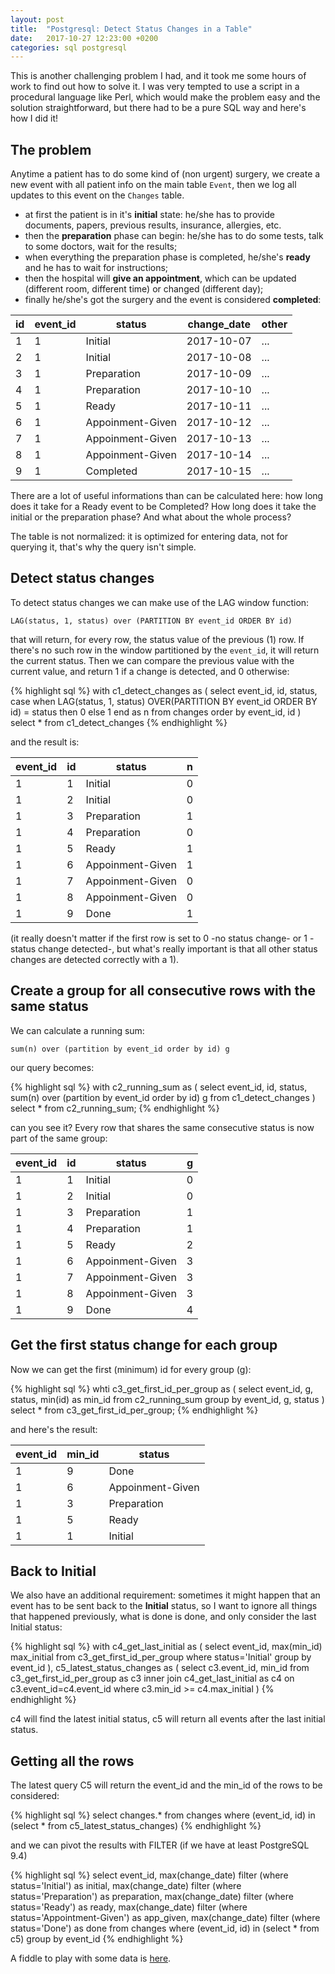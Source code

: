```yaml
---
layout: post
title:  "Postgresql: Detect Status Changes in a Table"
date:   2017-10-27 12:23:00 +0200
categories: sql postgresql
---
```

This is another challenging problem I had, and it took me some hours of work to find out how to solve it.
I was very tempted to use a script in a procedural language like Perl, which would make the problem easy and
the solution straightforward, but there had to be a pure SQL way and here's how I did it!

## The problem

Anytime a patient has to do some kind of (non urgent) surgery, we create a new event with all patient info on the main table 
`Event`, then we log all updates to this event on the `Changes` table.

- at first the patient is in it's **initial** state: he/she has to provide documents, papers, previous results, insurance, allergies, etc.
- then the **preparation** phase can begin: he/she has to do some tests, talk to some doctors, wait for the results;
- when everything the preparation phase is completed, he/she's **ready** and he has to wait for instructions;
- then the hospital will **give an appointment**, which can be updated (different room, different time) or changed (different day);
- finally he/she's got the surgery and the event is considered **completed**:

id | event_id |           status | change_date | other
---|----------|------------------|-------------|------
1  | 1        |          Initial |  2017-10-07 |   ...
2  | 1        |          Initial |  2017-10-08 |   ...
3  | 1        |      Preparation |  2017-10-09 |   ...
4  | 1        |      Preparation |  2017-10-10 |   ...
5  | 1        |            Ready |  2017-10-11 |   ...
6  | 1        | Appoinment-Given |  2017-10-12 |   ...
7  | 1        | Appoinment-Given |  2017-10-13 |   ...
8  | 1        | Appoinment-Given |  2017-10-14 |   ...
9  | 1        |        Completed |  2017-10-15 |   ...

There are a lot of useful informations than can be calculated here: how long does it take for a Ready event to be Completed? How long does it take
the initial or the preparation phase? And what about the whole process?

The table is not normalized: it is optimized for entering data, not for querying it, that's why the query isn't simple.

## Detect status changes

To detect status changes we can make use of the LAG window function:

    LAG(status, 1, status) over (PARTITION BY event_id ORDER BY id)

that will return, for every row, the status value of the previous (1) row.  If there's no such row in the window partitioned by the `event_id`,
it will return the current status. Then we can compare the previous value with the current value, and return 1 if a change is detected, and 0 otherwise:

{% highlight sql %}
with c1_detect_changes as (
select
  event_id,
  id,
  status,
  case when LAG(status, 1, status) OVER(PARTITION BY event_id ORDER BY id) = status then 0 else 1 end as n
from
  changes
order by
  event_id, id
)
select * from c1_detect_changes
{% endhighlight %}

and the result is:

event_id | id |           status | n
---------|----|------------------|--
       1 |  1 |          Initial | 0
       1 |  2 |          Initial | 0
       1 |  3 |      Preparation | 1
       1 |  4 |      Preparation | 0
       1 |  5 |            Ready | 1
       1 |  6 | Appoinment-Given | 1
       1 |  7 | Appoinment-Given | 0
       1 |  8 | Appoinment-Given | 0
       1 |  9 |             Done | 1

(it really doesn't matter if the first row is set to 0 -no status change- or 1 -status change detected-, but what's really important is that all other status changes are detected correctly with a 1).

## Create a group for all consecutive rows with the same status

We can calculate a running sum:

    sum(n) over (partition by event_id order by id) g

our query becomes:

{% highlight sql %}
with c2_running_sum as (
select
  event_id,
  id,
  status,
  sum(n) over (partition by event_id order by id) g
from c1_detect_changes
)
select * from c2_running_sum;
{% endhighlight %}

can you see it? Every row that shares the same consecutive status is now part of the same group:

event_id | id |           status | g
---------|----|------------------|--
       1 |  1 |          Initial | 0
       1 |  2 |          Initial | 0
       1 |  3 |      Preparation | 1
       1 |  4 |      Preparation | 1
       1 |  5 |            Ready | 2
       1 |  6 | Appoinment-Given | 3
       1 |  7 | Appoinment-Given | 3
       1 |  8 | Appoinment-Given | 3
       1 |  9 |             Done | 4

## Get the first status change for each group

Now we can get the first (minimum) id for every group (g):

{% highlight sql %}
whti c3_get_first_id_per_group as (
select event_id, g, status, min(id) as min_id
from c2_running_sum
group by event_id, g, status
)
select * from c3_get_first_id_per_group;
{% endhighlight %}

and here's the result:

 event_id | min_id |           status
----------|--------|-----------------
        1 |      9 |             Done
        1 |      6 | Appoinment-Given
        1 |      3 |      Preparation
        1 |      5 |            Ready
        1 |      1 |          Initial

## Back to Initial

We also have an additional requirement: sometimes it might happen that an event has to be sent back to the **Initial** status,
so I want to ignore all things that happened previously, what is done is done, and only consider the last Initial status:

{% highlight sql %}
with c4_get_last_initial as (
select
  event_id,
  max(min_id) max_initial
from
  c3_get_first_id_per_group
where
  status='Initial'
group by
  event_id
),
c5_latest_status_changes as (
select c3.event_id, min_id from c3_get_first_id_per_group as c3 inner join c4_get_last_initial as c4 on c3.event_id=c4.event_id where c3.min_id >= c4.max_initial
)
{% endhighlight %}

c4 will find the latest initial status, c5 will return all events after the last initial status.

## Getting all the rows

The latest query C5 will return the event_id and the min_id of the rows to be considered:

{% highlight sql %}
select changes.*
from changes
where (event_id, id) in (select * from c5_latest_status_changes)
{% endhighlight %}

and we can pivot the results with FILTER (if we have at least PostgreSQL 9.4)

{% highlight sql %}
select
  event_id,
  max(change_date) filter (where status='Initial') as initial,
  max(change_date) filter (where status='Preparation') as preparation,
  max(change_date) filter (where status='Ready') as ready,
  max(change_date) filter (where status='Appointment-Given') as app_given,
  max(change_date) filter (where status='Done') as done
from
  changes where (event_id, id) in (select * from c5)
group by
  event_id
{% endhighlight %}

A fiddle to play with some data is [here](http://sqlfiddle.com/#!17/7113d/1).